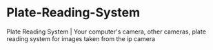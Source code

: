 # Plate-Reading-System
Plate Reading System | Your computer's camera, other cameras, plate reading system for images taken from the ip camera
